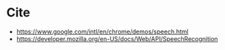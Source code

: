 # Cite
* https://www.google.com/intl/en/chrome/demos/speech.html
* https://developer.mozilla.org/en-US/docs/Web/API/SpeechRecognition

